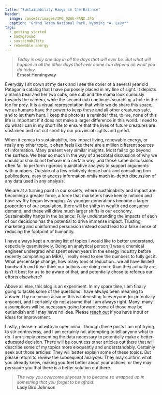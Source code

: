 ```yaml
---
title: "Sustainability Hangs in the Balance"
header:
  image: /assets/images/IMG_0206-PANO.JPG
  caption: "Grand Teton National Park, Wyoming *A. Levy*"
tags: 
  - getting started
  - background
  - sustainability
  - renewable energy
---
```


>*Today is only one day in all the days that will ever be. But what will happen in all the other days that ever come can depend on what you do today.* <br>**Ernest Hemingway**

Everyday I sit down at my desk and I see the cover of a several year old Patagonia catalog that I have purposely placed in my line of sight. It depicts a mama bear and her two cubs, one cub and the mama look curiously towards the camera, while the second cub continues searching a hole in the ice for prey. It is a visual representation that while we do share this space, we as humans have the power to keep these and all other creatures safe, and to let them hunt. I keep the photo as a reminder that, to me, none of this life is important if it does not make a larger difference in this world. I need to do what I can in my short life to ensure that the lives of future creatures are sustained and not cut short by our provincial sights and greed. 

When it comes to sustainability, low impact living, renewable energy, or really any other topic, it often feels like there are a million different sources of information. Many present very similar insights. Most fail to go beyond the surface. We hear so much in the way of anecdotal discussion of why we should or should not behave in a certain way, and those same discussions often fail to perform rigorous quantitative analysis to support arguments with numbers. Outside of a few relatively dense bank and consulting firm publications, easy to access information omits much in-depth discussion of any data used in any analysis.

We are at a turning point in our society, where sustainability and impact are becoming a greater force, a force that marketers have keenly noticed and have swiftly begun leveraging. As younger generations become a larger proportion of our population, there will be shifts in wealth and consumer demand, and these will drive much larger shifts in our economy. Sustainability hangs in the balance: Fully understanding the impacts of each of our decisions has the potential to drive immense impact. Trusting marketing and uninformed persuasion instead could lead to a false sense of reducing the footprint of humanity.

I have always kept a running list of topics I would like to better understand, especially quantitatively. Being an analytical person (I was a chemical engineer undergrad who spent seven years in the energy industry before recently completing an MBA), I really need to see the numbers to fully get it. What percentage change, how many tons of reduction...we all have limited bandwidth and if we think our actions are doing more than they actually are, isn’t it best for us to be aware of that, and potentially chose to refocus our efforts elsewhere?

Above all else, this blog is an experiment. In my spare time, I am finally going to tackle some of the questions I have always been meaning to answer. I by no means assume this is interesting to everyone (or potentially anyone), and I certainly do not assume that I am always right. Many, many assumptions will be necessary going forward; some of those may be outlandish and I may have no idea. Please [reach out](mailto:sustainabilityinthebalance@gmail.com) if you have input or ideas for improvement.

Lastly, please read with an open mind. Through these posts I am not trying to stir controversy, and I am certainly not attempting to tell anyone what to do. I am simply presenting the data necessary to potentially make a better-educated decision. There will be countless other articles out there that will describe some of my topics more eloquently and understandably. Certainly seek out those articles: They will better explain some of these topics. But please return to review the subsequent analyses. They may confirm what you already knew, making you feel better about your actions, or they may persuade you that there is a better solution out there. 

>*The way you overcome shyness is to become so wrapped up in something that you forget to be afraid.*
<br>**Lady Bird Johnson**

